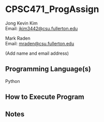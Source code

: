 # CPSC471_ProgAssign

Jong Kevin Kim <br>
Email: jkim3442@csu.fullerton.edu

Mark Raden <br>
Email: mraden@csu.fullerton.edu

(Add name and email address)

## Programming Language(s)

Python

## How to Execute Program

## Notes
